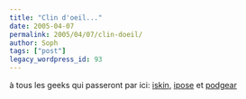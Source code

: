 ```yaml
---
title: "Clin d'oeil..."
date: 2005-04-07
permalink: 2005/04/07/clin-doeil/
author: Soph
tags: ["post"]
legacy_wordpress_id: 93
---
```


à tous les geeks qui passeront par ici: [iskin](http://www.iskin.com/), [ipose](http://www.ipose.org/) et [podgear](http://www.podgear.net/products.html)

<!-- excerpt -->
